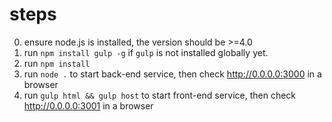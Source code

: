 # steps

0. ensure node.js is installed, the version should be >=4.0
1. run `npm install gulp -g` if `gulp` is not installed globally yet.
2. run `npm install`
3. run `node .` to start back-end service, then check http://0.0.0.0:3000 in a browser
4. run `gulp html && gulp host` to start front-end service, then check http://0.0.0.0:3001 in a browser
